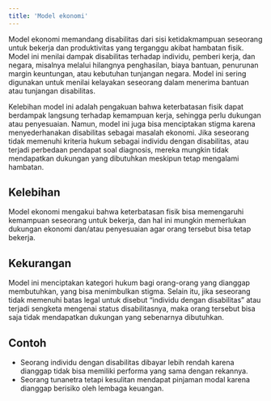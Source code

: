 ```yaml
---
title: 'Model ekonomi'
---
```


Model ekonomi memandang disabilitas dari sisi ketidakmampuan seseorang untuk bekerja dan produktivitas yang terganggu akibat hambatan fisik. Model ini menilai dampak disabilitas terhadap individu, pemberi kerja, dan negara, misalnya melalui hilangnya penghasilan, biaya bantuan, penurunan margin keuntungan, atau kebutuhan tunjangan negara. Model ini sering digunakan untuk menilai kelayakan seseorang dalam menerima bantuan atau tunjangan disabilitas.

Kelebihan model ini adalah pengakuan bahwa keterbatasan fisik dapat berdampak langsung terhadap kemampuan kerja, sehingga perlu dukungan atau penyesuaian. Namun, model ini juga bisa menciptakan stigma karena menyederhanakan disabilitas sebagai masalah ekonomi. Jika seseorang tidak memenuhi kriteria hukum sebagai individu dengan disabilitas, atau terjadi perbedaan pendapat soal diagnosis, mereka mungkin tidak mendapatkan dukungan yang dibutuhkan meskipun tetap mengalami hambatan.

## Kelebihan

Model ekonomi mengakui bahwa keterbatasan fisik bisa memengaruhi kemampuan seseorang untuk bekerja, dan hal ini mungkin memerlukan dukungan ekonomi dan/atau penyesuaian agar orang tersebut bisa tetap bekerja.

## Kekurangan

Model ini menciptakan kategori hukum bagi orang-orang yang dianggap membutuhkan, yang bisa menimbulkan stigma. Selain itu, jika seseorang tidak memenuhi batas legal untuk disebut “individu dengan disabilitas” atau terjadi sengketa mengenai status disabilitasnya, maka orang tersebut bisa saja tidak mendapatkan dukungan yang sebenarnya dibutuhkan.

## Contoh

* Seorang individu dengan disabilitas dibayar lebih rendah karena dianggap tidak bisa memiliki performa yang sama dengan rekannya.
* Seorang tunanetra tetapi kesulitan mendapat pinjaman modal karena dianggap berisiko oleh lembaga keuangan.